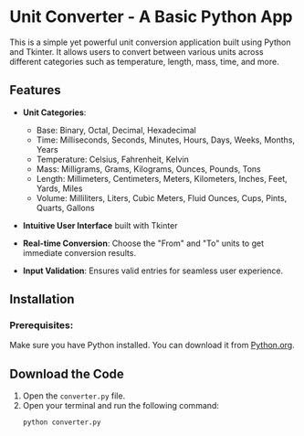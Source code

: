 # Unit Converter - A Basic Python App

This is a simple yet powerful unit conversion application built using Python and Tkinter. It allows users to convert between various units across different categories such as temperature, length, mass, time, and more.

## Features
- **Unit Categories**: 
  - Base: Binary, Octal, Decimal, Hexadecimal
  - Time: Milliseconds, Seconds, Minutes, Hours, Days, Weeks, Months, Years
  - Temperature: Celsius, Fahrenheit, Kelvin
  - Mass: Milligrams, Grams, Kilograms, Ounces, Pounds, Tons
  - Length: Millimeters, Centimeters, Meters, Kilometers, Inches, Feet, Yards, Miles
  - Volume: Milliliters, Liters, Cubic Meters, Fluid Ounces, Cups, Pints, Quarts, Gallons

- **Intuitive User Interface** built with Tkinter
- **Real-time Conversion**: Choose the "From" and "To" units to get immediate conversion results.
- **Input Validation**: Ensures valid entries for seamless user experience.

## Installation

### Prerequisites:
Make sure you have Python installed. You can download it from [Python.org](https://www.python.org/downloads/).

## Download the Code

1. Open the `converter.py` file.
2. Open your terminal and run the following command:
   ```bash
   python converter.py

   
